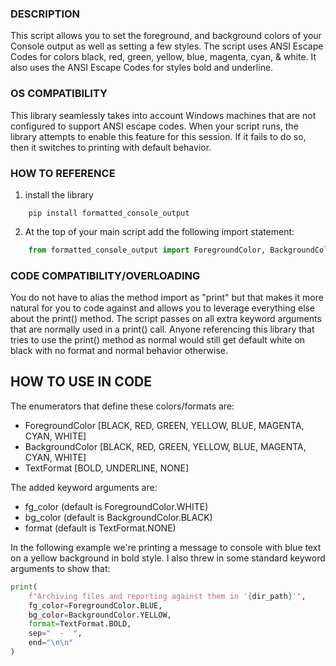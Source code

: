 ### DESCRIPTION

This script allows you to set the foreground, and background colors of your Console output as well as setting a few styles.  The script uses ANSI Escape Codes for colors black, red, green, yellow, blue, magenta, cyan, & white.  It also uses the ANSI Escape Codes for styles bold and underline.


### OS COMPATIBILITY

This library seamlessly takes into account Windows machines that are not configured to support ANSI escape codes.  When your script runs, the library attempts to enable this feature for this session.  If it fails to do so, then it switches to printing with default behavior.


### HOW TO REFERENCE

1. install the library
```batch
    pip install formatted_console_output
```
2. At the top of your main script add the following import statement:

```python
    from formatted_console_output import ForegroundColor, BackgroundColor, TextFormat, output_formatted_message as print
```


### CODE COMPATIBILITY/OVERLOADING

You do not have to alias the method import as "print" but that makes it more natural for you to code against and allows you to leverage everything else about the print() method.  The script passes on all extra keyword arguments that are normally used in a print() call.  Anyone referencing this library that tries to use the print() method as normal would still get default white on black with no format and normal behavior otherwise.


## HOW TO USE IN CODE

The enumerators that define these colors/formats are:
* ForegroundColor [BLACK, RED, GREEN, YELLOW, BLUE, MAGENTA, CYAN, WHITE]
* BackgroundColor [BLACK, RED, GREEN, YELLOW, BLUE, MAGENTA, CYAN, WHITE]
* TextFormat [BOLD, UNDERLINE, NONE]

The added keyword arguments are:
* fg_color (default is ForegroundColor.WHITE)
* bg_color (default is BackgroundColor.BLACK)
* format (default is TextFormat.NONE)

In the following example we're printing a message to console with blue text on a yellow background in bold style.  I also threw in some standard keyword arguments to show that:
```python
print(
    f"Archiving files and reporting against them in '{dir_path}'",
    fg_color=ForegroundColor.BLUE,
    bg_color=BackgroundColor.YELLOW,
    format=TextFormat.BOLD,
    sep="  -  ",
    end="\n\n"
)
```
